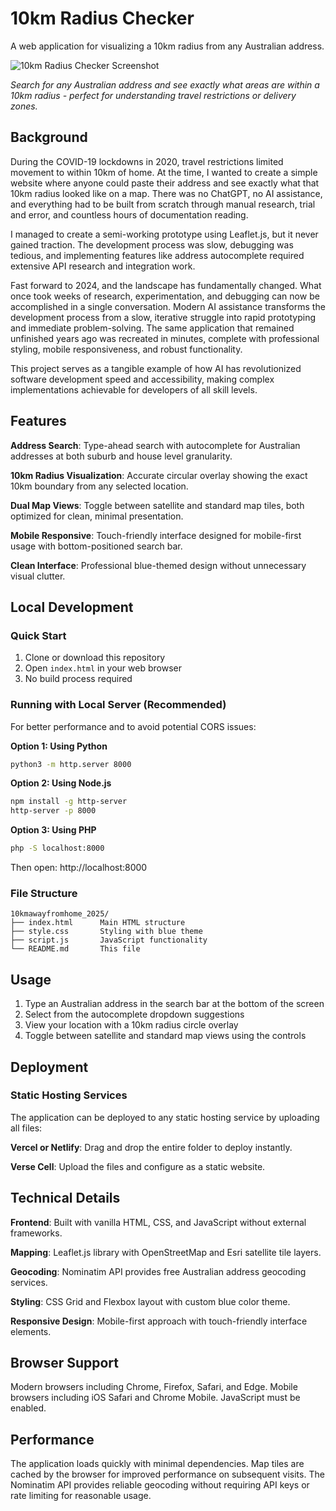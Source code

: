 # 10km Radius Checker

A web application for visualizing a 10km radius from any Australian address.

![10km Radius Checker Screenshot](screenshot.png)

*Search for any Australian address and see exactly what areas are within a 10km radius - perfect for understanding travel restrictions or delivery zones.*

## Background

During the COVID-19 lockdowns in 2020, travel restrictions limited movement to within 10km of home. At the time, I wanted to create a simple website where anyone could paste their address and see exactly what that 10km radius looked like on a map. There was no ChatGPT, no AI assistance, and everything had to be built from scratch through manual research, trial and error, and countless hours of documentation reading.

I managed to create a semi-working prototype using Leaflet.js, but it never gained traction. The development process was slow, debugging was tedious, and implementing features like address autocomplete required extensive API research and integration work.

Fast forward to 2024, and the landscape has fundamentally changed. What once took weeks of research, experimentation, and debugging can now be accomplished in a single conversation. Modern AI assistance transforms the development process from a slow, iterative struggle into rapid prototyping and immediate problem-solving. The same application that remained unfinished years ago was recreated in minutes, complete with professional styling, mobile responsiveness, and robust functionality.

This project serves as a tangible example of how AI has revolutionized software development speed and accessibility, making complex implementations achievable for developers of all skill levels.

## Features

**Address Search**: Type-ahead search with autocomplete for Australian addresses at both suburb and house level granularity.

**10km Radius Visualization**: Accurate circular overlay showing the exact 10km boundary from any selected location.

**Dual Map Views**: Toggle between satellite and standard map tiles, both optimized for clean, minimal presentation.

**Mobile Responsive**: Touch-friendly interface designed for mobile-first usage with bottom-positioned search bar.

**Clean Interface**: Professional blue-themed design without unnecessary visual clutter.

## Local Development

### Quick Start
1. Clone or download this repository
2. Open `index.html` in your web browser
3. No build process required

### Running with Local Server (Recommended)
For better performance and to avoid potential CORS issues:

**Option 1: Using Python**
```bash
python3 -m http.server 8000
```

**Option 2: Using Node.js**
```bash
npm install -g http-server
http-server -p 8000
```

**Option 3: Using PHP**
```bash
php -S localhost:8000
```

Then open: http://localhost:8000

### File Structure
```
10kmawayfromhome_2025/
├── index.html      Main HTML structure
├── style.css       Styling with blue theme
├── script.js       JavaScript functionality
└── README.md       This file
```

## Usage

1. Type an Australian address in the search bar at the bottom of the screen
2. Select from the autocomplete dropdown suggestions
3. View your location with a 10km radius circle overlay
4. Toggle between satellite and standard map views using the controls

## Deployment

### Static Hosting Services
The application can be deployed to any static hosting service by uploading all files:

**Vercel or Netlify**: Drag and drop the entire folder to deploy instantly.

**Verse Cell**: Upload the files and configure as a static website.

## Technical Details

**Frontend**: Built with vanilla HTML, CSS, and JavaScript without external frameworks.

**Mapping**: Leaflet.js library with OpenStreetMap and Esri satellite tile layers.

**Geocoding**: Nominatim API provides free Australian address geocoding services.

**Styling**: CSS Grid and Flexbox layout with custom blue color theme.

**Responsive Design**: Mobile-first approach with touch-friendly interface elements.

## Browser Support
Modern browsers including Chrome, Firefox, Safari, and Edge. Mobile browsers including iOS Safari and Chrome Mobile. JavaScript must be enabled.

## Performance
The application loads quickly with minimal dependencies. Map tiles are cached by the browser for improved performance on subsequent visits. The Nominatim API provides reliable geocoding without requiring API keys or rate limiting for reasonable usage.